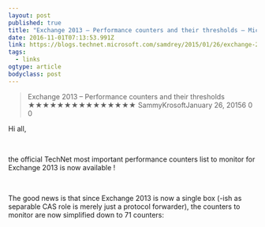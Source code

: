 ```yaml
---
layout: post 
published: true 
title: "Exchange 2013 – Performance counters and their thresholds – Microsoft Exchange pour Tous V2 – Microsoft Exchange made simple" 
date: 2016-11-01T07:13:53.991Z 
link: https://blogs.technet.microsoft.com/samdrey/2015/01/26/exchange-2013-performance-counters-and-their-thresholds/ 
tags:
  - links
ogtype: article 
bodyclass: post 
---
```


> Exchange 2013 – Performance counters and their thresholds
★★★★★★★★★★★★★★★
SammyKrosoftJanuary 26, 20156 
0
0
 

Hi all,

 

the official TechNet most important performance counters list to monitor for Exchange 2013 is now available !

 

The good news is that since Exchange 2013 is now a single box (-ish as separable CAS role is merely just a protocol forwarder), the counters to monitor are now simplified down to 71 counters: